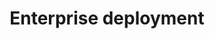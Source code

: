 ---
title: Enterprise deployment
weight: 50
description: If you're an IT admin, learn how to deploy Docker Desktop at scale
keywords: msi, docker desktop, windows, installation, mac, pkg, enterprise 
build:
  render: never
aliases:
- /desktop/install/msi/
- /desktop/setup/install/msi/
---